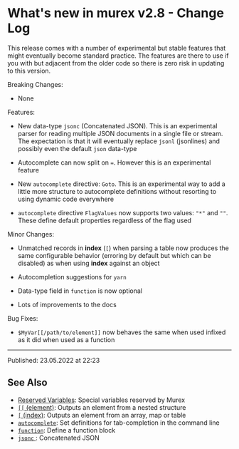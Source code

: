 # What's new in murex v2.8 - Change Log

This release comes with a number of experimental but stable features that might eventually become standard practice. The features are there to use if you with but adjacent from the older code so there is zero risk in updating to this version.

Breaking Changes:

- None

Features:

- New data-type `jsonc` (Concatenated JSON). This is an experimental parser for reading multiple JSON documents in a single file or stream. The expectation is that it will eventually replace `jsonl` (jsonlines) and possibly even the default `json` data-type

- Autocomplete can now split on `=`. However this is an experimental feature

- New `autocomplete` directive: `Goto`. This is an experimental way to add a little more structure to autocomplete definitions without resorting to using dynamic code everywhere

- `autocomplete` directive `FlagValues` now supports two values: `"*"` and `""`. These define default properties regardless of the flag used

Minor Changes:

- Unmatched records in **index** (`[`) when parsing a table now produces the same configurable behavior (erroring by default but which can be disabled) as when using **index** against an object

- Autocompletion suggestions for `yarn`

- Data-type field in `function` is now optional

- Lots of improvements to the docs

Bug Fixes:

- `$MyVar[[/path/to/element]]` now behaves the same when used infixed as it did when used as a function

<hr>

Published: 23.05.2022 at 22:23

## See Also

- [Reserved Variables](/user-guide/reserved-vars.md):
  Special variables reserved by Murex
- [`[[` (element)](/commands/element.md):
  Outputs an element from a nested structure
- [`[` (index)](/commands/index2.md):
  Outputs an element from an array, map or table
- [`autocomplete`](/commands/autocomplete.md):
  Set definitions for tab-completion in the command line
- [`function`](/commands/function.md):
  Define a function block
- [`jsonc` ](/types/jsonc.md):
  Concatenated JSON
